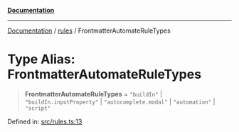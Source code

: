 [**Documentation**](https://raw.githubusercontent.com/Christian-Me/obsidian-front-matter-automate/main/doc/README.md)

***

[Documentation](https://raw.githubusercontent.com/Christian-Me/obsidian-front-matter-automate/main/doc/README.md) / [rules](https://raw.githubusercontent.com/Christian-Me/obsidian-front-matter-automate/main/doc/rules/README.md) / FrontmatterAutomateRuleTypes

# Type Alias: FrontmatterAutomateRuleTypes

> **FrontmatterAutomateRuleTypes** = `"buildIn"` \| `"buildIn.inputProperty"` \| `"autocomplete.modal"` \| `"automation"` \| `"script"`

Defined in: [src/rules.ts:13](https://github.com/Christian-Me/folder-to-tags-plugin/blob/ea97d76ce7b235ca1e3494401efc98e537acc1fb/src/rules.ts#L13)
